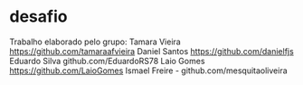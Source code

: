 # desafio
Trabalho elaborado pelo grupo: 
Tamara Vieira  https://github.com/tamaraafvieira
Daniel Santos https://github.com/danielfjs
Eduardo Silva github.com/EduardoRS78
Laio Gomes https://github.com/LaioGomes
Ismael Freire - github.com/mesquitaoliveira

